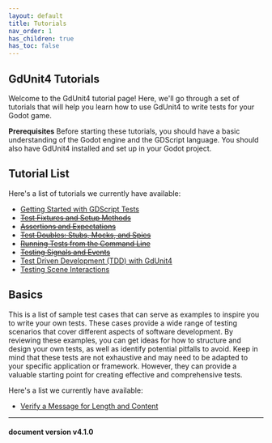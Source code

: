 ```yaml
---
layout: default
title: Tutorials
nav_order: 1
has_children: true
has_toc: false
---
```


## GdUnit4 Tutorials

Welcome to the GdUnit4 tutorial page! Here, we'll go through a set of tutorials that will help you learn how to use GdUnit4 to write tests for your Godot game.

**Prerequisites**
Before starting these tutorials, you should have a basic understanding of the Godot engine and the GDScript language. You should also have GdUnit4 installed and set up in your Godot project.

## Tutorial List

Here's a list of tutorials we currently have available:<br>

* [Getting Started with GDScript Tests](/gdUnit4/first_steps/getting-started/#create-your-first-test)<br>
* [~~Test Fixtures and Setup Methods~~]()<br>
* [~~Assertions and Expectations~~]()<br>
* [~~Test Doubles: Stubs, Mocks, and Spies~~]()<br>
* [~~Running Tests from the Command Line~~]()<br>
* [~~Testing Signals and Events~~]()<br>
* [Test Driven Development (TDD) with GdUnit4](/gdUnit4/tutorials/tdd/#test-driven-development-tdd-with-gdunit4)<br>
* [Testing Scene Interactions](/gdUnit4/tutorials/scenerunner_examples/#testing-scene-interactions)<br>

## Basics

This is a list of sample test cases that can serve as examples to inspire you to write your own tests. These cases provide a wide range of testing scenarios that cover different aspects of software development. By reviewing these examples, you can get ideas for how to structure and design your own tests, as well as identify potential pitfalls to avoid. Keep in mind that these tests are not exhaustive and may need to be adapted to your specific application or framework. However, they can provide a valuable starting point for creating effective and comprehensive tests.

Here's a list we currently have available:<br>

* [Verify a Message for Length and Content](/gdUnit4/tutorials/tutorial_basics/#verify-a-message-for-length-and-content)<br>

---
<h4> document version v4.1.0 </h4>
